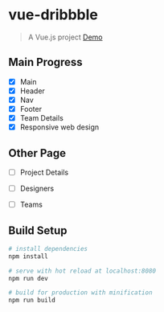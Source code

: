 # vue-dribbble

> A Vue.js project
[Demo](https://nightcatsama.github.io/vue-dribbble/dist)


## Main Progress

- [x] Main
- [x] Header
- [x] Nav
- [x] Footer
- [x] Team Details
- [x] Responsive web design

## Other Page

- [ ] Project Details
- [ ] Designers
- [ ] Teams


## Build Setup

``` bash
# install dependencies
npm install

# serve with hot reload at localhost:8080
npm run dev

# build for production with minification
npm run build
```
